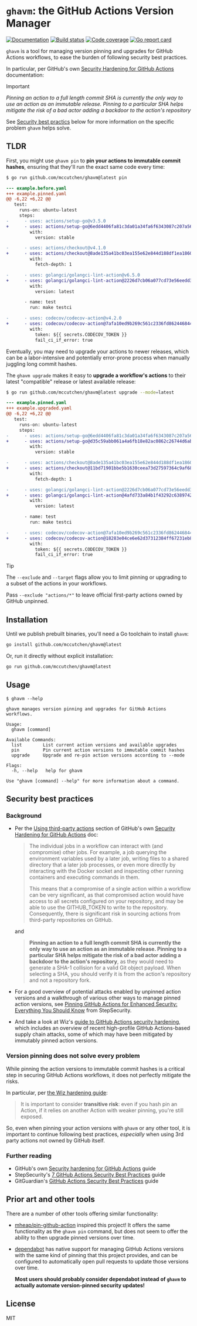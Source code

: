 # `ghavm`: the GitHub Actions Version Manager

[![Documentation](https://pkg.go.dev/badge/github.com/mccutchen/ghavm)](https://pkg.go.dev/github.com/mccutchen/ghavm)
[![Build status](https://github.com/mccutchen/ghavm/actions/workflows/test.yaml/badge.svg)](https://github.com/mccutchen/ghavm/actions/workflows/test.yaml)
[![Code coverage](https://codecov.io/gh/mccutchen/ghavm/branch/main/graph/badge.svg)](https://codecov.io/gh/mccutchen/ghavm)
[![Go report card](http://goreportcard.com/badge/github.com/mccutchen/ghavm)](https://goreportcard.com/report/github.com/mccutchen/ghavm)

`ghavm` is a tool for managing version pinning and upgrades for GitHub
Actions workflows, to ease the burden of following security best practices.

In particular, per GitHub's own [Security Hardening for GitHub Actions][gh-sec]
documentation:

> [!IMPORTANT]
> _Pinning an action to a full length commit SHA is currently the only way to
> use an action as an immutable release. Pinning to a particular SHA helps
> mitigate the risk of a bad actor adding a backdoor to the action's
> repository_

See [Security best practics](#security-best-practices) below for more
information on the specific problem `ghavm` helps solve.


## TLDR

First, you might use `ghavm pin` to **pin your actions to immutable commit
hashes**, ensuring that they'll run the exact same code every time:

```bash
$ go run github.com/mccutchen/ghavm@latest pin
```
```diff
--- example.before.yaml
+++ example.pinned.yaml
@@ -6,22 +6,22 @@
   test:
     runs-on: ubuntu-latest
     steps:
-      - uses: actions/setup-go@v3.5.0
+      - uses: actions/setup-go@6edd4406fa81c3da01a34fa6f6343087c207a568 # v3.5.0
         with:
           version: stable

-      - uses: actions/checkout@v4.1.0
+      - uses: actions/checkout@8ade135a41bc03ea155e62e844d188df1ea18608 # v4.1.0
         with:
           fetch-depth: 1

-      - uses: golangci/golangci-lint-action@v6.5.0
+      - uses: golangci/golangci-lint-action@2226d7cb06a077cd73e56eedd38eecad18e5d837 # v6.5.0
         with:
           version: latest

       - name: test
         run: make testci

-      - uses: codecov/codecov-action@v4.2.0
+      - uses: codecov/codecov-action@7afa10ed9b269c561c2336fd862446844e0cbf71 # v4.2.0
         with:
           token: ${{ secrets.CODECOV_TOKEN }}
           fail_ci_if_error: true
```

Eventually, you may need to upgrade your actions to newer releases, which
can be a labor-intensive and potentially error-prone process when manually
juggling long commit hashes.

The `ghavm upgrade` makes it easy to **upgrade a workflow's actions** to their
latest "compatible" release or latest available release:

```bash
$ go run github.com/mccutchen/ghavm@latest upgrade --mode=latest
```
```diff
--- example.pinned.yaml
+++ example.upgraded.yaml
@@ -6,22 +6,22 @@
   test:
     runs-on: ubuntu-latest
     steps:
-      - uses: actions/setup-go@6edd4406fa81c3da01a34fa6f6343087c207a568 # v3.5.0
+      - uses: actions/setup-go@d35c59abb061a4a6fb18e82ac0862c26744d6ab5 # v5.5.0
         with:
           version: stable

-      - uses: actions/checkout@8ade135a41bc03ea155e62e844d188df1ea18608 # v4.1.0
+      - uses: actions/checkout@11bd71901bbe5b1630ceea73d27597364c9af683 # v4.2.2
         with:
           fetch-depth: 1

-      - uses: golangci/golangci-lint-action@2226d7cb06a077cd73e56eedd38eecad18e5d837 # v6.5.0
+      - uses: golangci/golangci-lint-action@4afd733a84b1f43292c63897423277bb7f4313a9 # v8.0.0
         with:
           version: latest

       - name: test
         run: make testci

-      - uses: codecov/codecov-action@7afa10ed9b269c561c2336fd862446844e0cbf71 # v4.2.0
+      - uses: codecov/codecov-action@18283e04ce6e62d37312384ff67231eb8fd56d24 # v5.4.3
         with:
           token: ${{ secrets.CODECOV_TOKEN }}
           fail_ci_if_error: true
```

> [!TIP]
> The `--exclude` and `--target` flags allow you to limit pinning or upgrading
> to a subset of the actions in your workflows.
>
> Pass `--exclude "actions/*"` to leave official first-party actions owned by
> GitHub unpinned.



## Installation

Until we publish prebuilt binaries, you'll need a Go toolchain to install
`ghavm`:

```bash
go install github.com/mccutchen/ghavm@latest
```

Or, run it directly without explicit installation:

```bash
go run github.com/mccutchen/ghavm@latest
```


## Usage

```
$ ghavm --help
```
```
ghavm manages version pinning and upgrades for GitHub Actions workflows.

Usage:
  ghavm [command]

Available Commands:
  list        List current action versions and available upgrades
  pin         Pin current action versions to immutable commit hashes
  upgrade     Upgrade and re-pin action versions according to --mode

Flags:
  -h, --help   help for ghavm

Use "ghavm [command] --help" for more information about a command.
```


## Security best practices

### Background

- Per the [Using third-party actions][gh-sec-3p] section of GitHub's own
  [Security Hardening for GitHub Actions][gh-sec] doc:

  > The individual jobs in a workflow can interact with (and compromise) other
  > jobs. For example, a job querying the environment variables used by a later
  > job, writing files to a shared directory that a later job processes, or
  > even more directly by interacting with the Docker socket and inspecting
  > other running containers and executing commands in them.
  >
  > This means that a compromise of a single action within a workflow can be
  > very significant, as that compromised action would have access to all
  > secrets configured on your repository, and may be able to use the
  > GITHUB_TOKEN to write to the repository. Consequently, there is significant
  > risk in sourcing actions from third-party repositories on GitHub.

  and

  > **Pinning an action to a full length commit SHA is currently the only way
  > to use an action as an immutable release. Pinning to a particular SHA helps
  > mitigate the risk of a bad actor adding a backdoor to the action's
  > repository**, as they would need to generate a SHA-1 collision for a valid
  > Git object payload. When selecting a SHA, you should verify it is from the
  > action's repository and not a repository fork.

- For a good overview of potential attacks enabled by unpinned action versions
  and a walkthrough of various other ways to manage pinned action versions, see
  [Pinning GitHub Actions for Enhanced Security: Everything You Should
  Know][step-sec] from StepSecurity.

- And take a look at Wiz's [guide to GitHub Actions security
  hardening][wiz-sec], which includes an overview of recent high-profile GitHub
  Actions-based supply chain attacks, some of which may have been mitigated by
  immutably pinned action versions.

### Version pinning does not solve every problem

While pinning the action versions to immutable commit hashes is a critical step
in securing GitHub Actions workflows, it does not perfectly mitigate the risks.

In particular, per [the Wiz hardening guide][wiz-sec]:

> It is important to consider **transitive risk**: even if you hash pin an
> Action, if it relies on another Action with weaker pinning, you're still
> exposed.

So, even when pinning your action versions with `ghavm` or any other tool, it
is important to continue following best practices, _especially_ when using 3rd
party actions not owned by GitHub itself.

### Further reading

- GitHub's own [Security hardening for GitHub Actions][gh-sec] guide
- StepSecurity's [7 GitHub Actions Security Best Practices][step-sec] guide
- GitGuardian's [GitHub Actions Security Best Practices][gg-sec] guide


## Prior art and other tools

There are a number of other tools offering similar functionality:

- [mheap/pin-github-action][] inspired this project! It offers the same
  functionality as the `ghavm pin` command, but does not seem to offer the
  ability to then upgrade pinned versions over time.

- [dependabot][] has native support for managing GitHub Actions versions with
  the same kind of pinning that this project provides, and can be configured to
  automatically open pull requests to update those versions over time.

  **Most users should probably consider dependabot instead of `ghavm` to
  actually automate version-pinned security updates!**


## License

MIT

[gh-sec]: https://docs.github.com/en/actions/security-for-github-actions/security-guides/security-hardening-for-github-actions
[gh-sec-3p]: https://docs.github.com/en/actions/security-for-github-actions/security-guides/security-hardening-for-github-actions#using-third-party-actions
[wiz-sec]: https://www.wiz.io/blog/github-actions-security-guide
[step-sec]: https://www.stepsecurity.io/blog/pinning-github-actions-for-enhanced-security-a-complete-guide
[gg-sec]: https://blog.gitguardian.com/github-actions-security-cheat-sheet/
[mheap/pin-github-action]: https://github.com/mheap/pin-github-action
[dependabot]: https://docs.github.com/en/code-security/dependabot/ecosystems-supported-by-dependabot/supported-ecosystems-and-repositories#github-actions
